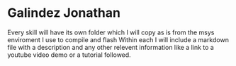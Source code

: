 # Galindez Jonathan

Every skill will have its own folder which I will copy as is from the msys enviroment I use to compile and flash
Within each I will include a markdown file with a description and any other relevent information like a link to 
a youtube video demo or a tutorial followed.